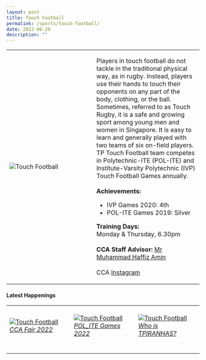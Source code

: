 ```yaml
---
layout: post
title: Touch Football
permalink: /sports/touch-football/
date: 2022-06-20
description: ""
---
```

<table>
    <tr>
        <td style="width:45%"><image src="/images/Sports/TOUCH FOOTBALL.png" style="display:block;margin-left:auto;margin-right:auto;" alt="Touch Football"></image></td>
        <td>
            <p>
                Players in touch football do not tackle in the traditional physical way, as in rugby. Instead, players use their hands to touch their opponents on any part of the body, clothing, or the ball. Sometimes, referred to as Touch Rugby, it is a safe and growing sport among young men and women in Singapore. It is easy to learn and generally played with two teams of six on-field players. TP Touch Football team competes in Polytechnic-ITE (POL-ITE) and Institute-Varsity Polytechnic (IVP) Touch Football Games annually.<br>
                <br>
                <b>Achievements:</b><br>
                <ul>
                    <li>IVP Games 2020: 4th</li>
                    <li>POL-ITE Games 2019: Silver</li>
                </ul>
            </p>
            <p>
                <b>Training Days:</b><br>
                Monday & Thursday, 6.30pm<br>
                <br>
                <b>CCA Staff Advisor:</b> <a href="mailto:mdhaffiz@tp.edu.sg">Mr Muhammad Haffiz Amin</a><br>
                <br>
                CCA <a href="https://www.instagram.com/tpiranhas">Instagram</a>
            </p>
        </td>
    </tr>
</table>

#### Latest Happenings

<table>
    <tr>
        <td style="width:33%"><br>
            <a href="https://www.instagram.com/p/CcmhZjPv2tM/">
                <image src="/images/Sports/TOUCH FOOTBALL_CCA Fair 2022.png" style="display:block;margin-left:auto;margin-right:auto;" alt="Touch Football">
                <h6 style="margin-top:0%">CCA Fair 2022</h6>    
                </image>
            </a>
        </td>
        <td style="width:33%"><br>
            <a href="https://www.instagram.com/p/CcQbPKPvBVc/">
                <image src="/images/Sports/TOUCH FOOTBALL_POL-ITE Games 2022.png" style="display:block;margin-left:auto;margin-right:auto;" alt="Touch Football">
                <h6 style="margin-top:0%">POL_ITE Games 2022</h6>
                </image>
            </a>
        </td>
        <td style="width:33%"><br>
            <a href="https://www.instagram.com/p/COXHyPJHWC5/">
                <image src="/images/Sports/TOUCH FOOTBALL_Who is TPIRANHAS.png" style="display:block;margin-left:auto;margin-right:auto;" alt="Touch Football">
                <h6 style="margin-top:0%">Who is TPIRANHAS?</h6>
                </image>
            </a>
        </td>
    </tr>
</table>